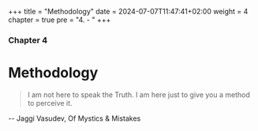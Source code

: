 +++
title = "Methodology"
date = 2024-07-07T11:47:41+02:00
weight = 4
chapter = true
pre = "4. - "
+++

### Chapter 4

# Methodology

> I am not here to speak the Truth. I am here just to give you a method to perceive it.

-- Jaggi Vasudev, Of Mystics & Mistakes